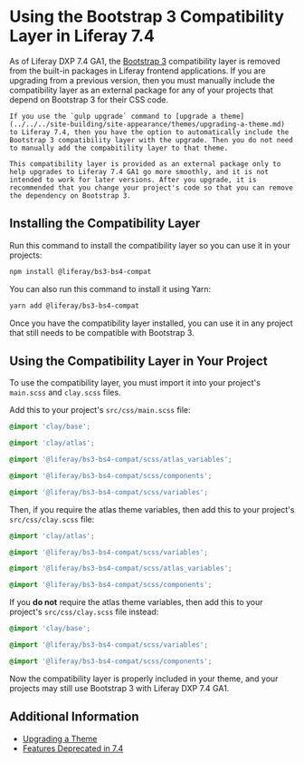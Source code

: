 # Using the Bootstrap 3 Compatibility Layer in Liferay 7.4

As of Liferay DXP 7.4 GA1, the [Bootstrap 3](https://getbootstrap.com/) compatibility layer is removed from the built-in packages in Liferay frontend applications. If you are upgrading from a previous version, then you must manually include the compatibility layer as an external package for any of your projects that depend on Bootstrap 3 for their CSS code.

```{note}
If you use the `gulp upgrade` command to [upgrade a theme](../../../site-building/site-appearance/themes/upgrading-a-theme.md) to Liferay 7.4, then you have the option to automatically include the Bootstrap 3 compatibility layer with the upgrade. Then you do not need to manually add the compabitility layer to that theme.
```

```{warning}
This compatibility layer is provided as an external package only to help upgrades to Liferay 7.4 GA1 go more smoothly, and it is not intended to work for later versions. After you upgrade, it is recommended that you change your project's code so that you can remove the dependency on Bootstrap 3.
```

## Installing the Compatibility Layer

Run this command to install the compatibility layer so you can use it in your projects:

```bash
npm install @liferay/bs3-bs4-compat
```

You can also run this command to install it using Yarn:

```bash
yarn add @liferay/bs3-bs4-compat
```

Once you have the compatibility layer installed, you can use it in any project that still needs to be compatible with Bootstrap 3.

## Using the Compatibility Layer in Your Project

To use the compatibility layer, you must import it into your project's `main.scss` and `clay.scss` files.

Add this to your project's `src/css/main.scss` file:

```css
@import 'clay/base';

@import 'clay/atlas';

@import '@liferay/bs3-bs4-compat/scss/atlas_variables';

@import '@liferay/bs3-bs4-compat/scss/components';

@import '@liferay/bs3-bs4-compat/scss/variables';
```

Then, if you require the atlas theme variables, then add this to your project's `src/css/clay.scss` file:

```css
@import 'clay/atlas';

@import '@liferay/bs3-bs4-compat/scss/variables';

@import '@liferay/bs3-bs4-compat/scss/atlas_variables';

@import '@liferay/bs3-bs4-compat/scss/components';
```

If you **do not** require the atlas theme variables, then add this to your project's `src/css/clay.scss` file instead:

```css
@import 'clay/base';

@import '@liferay/bs3-bs4-compat/scss/variables';

@import '@liferay/bs3-bs4-compat/scss/components';
```

Now the compatibility layer is properly included in your theme, and your projects may still use Bootstrap 3 with Liferay DXP 7.4 GA1.

## Additional Information

* [Upgrading a Theme](../../../site-building/site-appearance/themes/upgrading-a-theme.md)
* [Features Deprecated in 7.4](../../../installation-and-upgrades/upgrading-liferay/reference/maintenance-mode-and-deprecations-in-7-4.md#features-deprecated-in-7-4)
